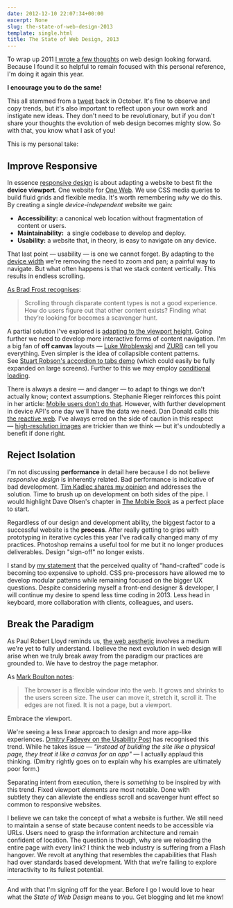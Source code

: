 ```yaml
---
date: 2012-12-10 22:07:34+00:00
excerpt: None
slug: the-state-of-web-design-2013
template: single.html
title: The State of Web Design, 2013
---
```


To wrap up 2011 [I wrote a few thoughts](/2011/12/15/web-design-2012-and-beyond/) on web design looking forward. Because I found it so helpful to remain focused with this personal reference, I'm doing it again this year.

**I encourage you to do the same!**

This all stemmed from a [tweet](http://twitter.com/dbushell/status/258633483579162624) back in October. It's fine to observe and copy trends, but it's also important to reflect upon your own work and instigate new ideas. They don't need to be revolutionary, but if you don't share your thoughts the evolution of web design becomes mighty slow. So with that, you know what I ask of you!

This is my personal take:


## Improve Responsive


In essence [responsive design](/2012/06/17/passenger-focus-responsive-web-design-case-study/) is about adapting a website to best fit the **device viewport**. One website for [One Web](http://vimeo.com/27484362). We use CSS media queries to build fluid grids and flexible media. It's worth remembering _why_ we do this. By creating a single _device-independent_ website we gain:


* **Accessibility:** a canonical web location without fragmentation of content or users.
* **Maintainability:**  a single codebase to develop and deploy.
* **Usability:** a website that, in theory, is easy to navigate on any device.


That last point — usability — is one we cannot forget. By adapting to the [device width](https://developer.mozilla.org/en-US/docs/Mobile/Viewport_meta_tag) we're removing the need to zoom and pan; a painful way to navigate. But what often happens is that we stack content vertically. This results in endless scrolling.

[As Brad Frost recognises](http://mobile.smashingmagazine.com/2012/08/22/separate-mobile-responsive-website-presidential-smackdown/):


<blockquote><p>Scrolling through disparate content types is not a good experience. How do users figure out that other content exists? Finding what they’re looking for becomes a scavenger hunt.</p></blockquote>


A partial solution I've explored is [adapting to the viewport height](/2012/11/19/responsive-bases-vertical-spaces/). Going further we need to develop more interactive forms of content navigation. I'm a big fan of **off canvas** layouts — [Luke Wroblewski](http://www.lukew.com/ff/entry.asp?1569) and [ZURB](http://www.zurb.com/playground/off-canvas-layouts) can tell you everything. Even simpler is the idea of collapsible content patterns. See [Stuart Robson's accordion to tabs demo](http://www.alwaystwisted.com/post.php?s=2012-10-14-a-responsive-accordian-to-tabs-pattern) (which could easily be fully expanded on large screens). Further to this we may employ [conditional loading](http://24ways.org/2011/conditional-loading-for-responsive-designs/).

There is always a desire — and danger — to adapt to things we don't actually know; context assumptions. Stephanie Rieger reinforces this point in her article: [Mobile users don’t do that](http://stephanierieger.com/mobile-users-dont-do-that/). However, with further development in device API's one day we'll have the data we need. Dan Donald calls this [the reactive web](http://24ways.org/2012/should-we-be-reactive/). I've always erred on the side of caution in this respect — [high-resolution images](/2012/10/23/the-real-cost-of-retina/) are trickier than we think — but it's undoubtedly a benefit if done right.


## Reject Isolation


I'm not discussing **performance** in detail here because I do not believe _responsive design_ is inherently related. Bad performance is indicative of bad development. [Tim Kadlec shares my opinion](http://24ways.org/2012/responsive-responsive-design/) and addresses the solution. Time to brush up on development on both sides of the pipe. I would highlight Dave Olsen's chapter in [The Mobile Book](/2012/12/05/the-mobile-book/) as a perfect place to start.

Regardless of our design and development ability, the biggest factor to a successful website is the **process**. After really getting to grips with prototyping in iterative cycles this year I've radically changed many of my practices. Photoshop remains a useful tool for me but it no longer produces deliverables. Design "sign-off" no longer exists.

I stand by [my statement](/2012/08/27/im-bored-with-code/) that the perceived quality of “hand-crafted” code is becoming too expensive to uphold. CSS pre-processors have allowed me to develop modular patterns while remaining focused on the bigger UX questions. Despite considering myself a front-end designer & developer, I will continue my desire to spend less time coding in 2013. Less head in keyboard, more collaboration with clients, colleagues, and users.


## Break the Paradigm


As Paul Robert Lloyd reminds us, [the web aesthetic](http://www.alistapart.com/articles/the-web-aesthetic/) involves a medium we're yet to fully understand. I believe the next evolution in web design will arise when we truly break away from the paradigm our practices are grounded to. We have to destroy the page metaphor.

As [Mark Boulton notes](http://www.markboulton.co.uk/journal/anewcanon):


<blockquote><p>The browser is a flexible window into the web. It grows and shrinks to the users screen size. The user can move it, stretch it, scroll it. The edges are not fixed. It is not a page, but a viewport.</p></blockquote>


Embrace the viewport.

We're seeing a less linear approach to design and more app-like experiences. [Dmitry Fadeyev on the Usability Post](http://www.usabilitypost.com/2012/12/05/news-sites-redesign-trend/) has recognised this trend. While he takes issue — _"instead of building the site like a physical page, they treat it like a canvas for an app"_ — I actually applaud this thinking. (Dmitry rightly goes on to explain why his examples are ultimately poor form.)

Separating intent from execution, there is _something_ to be inspired by with this trend. Fixed viewport elements are most notable. Done with subtlety they can alleviate the endless scroll and scavenger hunt effect so common to responsive websites.

I believe we can take the concept of what a website is further. We still need to maintain a sense of state because content needs to be accessible via URLs. Users need to grasp the information architecture and remain confident of location. The question is though, why are we reloading the entire page with every link? I think the web industry is suffering from a Flash hangover. We revolt at anything that resembles the capabilities that Flash had over standards based development. With that we're failing to explore interactivity to its fullest potential.


* * *


And with that I'm signing off for the year. Before I go I would love to hear what the _State of Web Design_ means to you. Get blogging and let me know!
